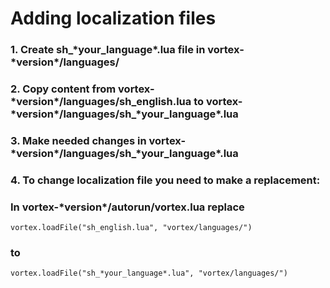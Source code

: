 # Adding localization files

### 1. Create **sh_\*your_language\*.lua** file in **vortex-\*version\*/languages/**
### 2. Copy content from **vortex-\*version\*/languages/sh_english.lua** to **vortex-\*version\*/languages/sh_\*your_language\*.lua**
### 3. Make needed changes in **vortex-\*version\*/languages/sh_\*your_language\*.lua**
### 4. To change localization file you need to make a replacement:

### In **vortex-\*version\*/autorun/vortex.lua** replace 
```
vortex.loadFile("sh_english.lua", "vortex/languages/") 
```
### to 
```
vortex.loadFile("sh_*your_language*.lua", "vortex/languages/")
```
